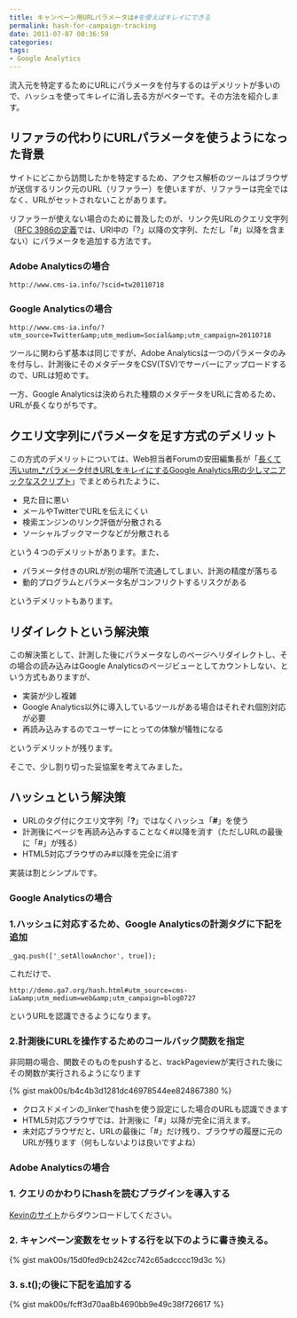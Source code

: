 ```yaml
---
title: キャンペーン用URLパラメータは#を使えばキレイにできる
permalink: hash-for-campaign-tracking
date: 2011-07-07 00:36:59
categories: 
tags:
- Google Analytics
---
```

流入元を特定するためにURLにパラメータを付与するのはデメリットが多いので、ハッシュを使ってキレイに消し去る方がベターです。その方法を紹介します。
<!-- more -->

## リファラの代わりにURLパラメータを使うようになった背景
サイトにどこから訪問したかを特定するため、アクセス解析のツールはブラウザが送信するリンク元のURL（リファラー）を使いますが、リファラーは完全ではなく、URLがセットされないことがあります。

リファラーが使えない場合のために普及したのが、リンク先URLのクエリ文字列（[RFC 3986の定義](http://tools.ietf.org/html/rfc3986#section-3.4)では、URI中の「?」以降の文字列、ただし「#」以降を含まない）にパラメータを追加する方法です。

### Adobe Analyticsの場合
    http://www.cms-ia.info/?scid=tw20110718

### Google Analyticsの場合
    http://www.cms-ia.info/?utm_source=Twitter&amp;utm_medium=Social&amp;utm_campaign=20110718

ツールに関わらず基本は同じですが、Adobe Analyticsは一つのパラメータのみを付与し、計測後にそのメタデータをCSV(TSV)でサーバーにアップロードするので、URLは短めです。

一方、Google Analyticsは決められた種類のメタデータをURLに含めるため、URLが長くなりがちです。

## クエリ文字列にパラメータを足す方式のデメリット
この方式のデメリットについては、Web担当者Forumの安田編集長が「[長くて汚いutm_*パラメータ付きURLをキレイにするGoogle Analytics用の少しマニアックなスクリプト](https://web-tan.forum.impressrd.jp/e/2010/11/02/9114)」でまとめられたように、

- 見た目に悪い
- メールやTwitterでURLを伝えにくい
- 検索エンジンのリンク評価が分散される
- ソーシャルブックマークなどが分散される

という４つのデメリットがあります。また、

- パラメータ付きのURLが別の場所で流通してしまい、計測の精度が落ちる
- 動的プログラムとパラメータ名がコンフリクトするリスクがある

というデメリットもあります。

## リダイレクトという解決策
この解決策として、計測した後にパラメータなしのページへリダイレクトし、その場合の読み込みはGoogle Analyticsのページビューとしてカウントしない、という方式もありますが、

- 実装が少し複雑
- Google Analytics以外に導入しているツールがある場合はそれぞれ個別対応が必要
- 再読み込みするのでユーザーにとっての体験が犠牲になる

というデメリットが残ります。

そこで、少し割り切った妥協案を考えてみました。

## ハッシュという解決策

- URLのタグ付にクエリ文字列「**?**」ではなくハッシュ「**#**」を使う
- 計測後にページを再読み込みすることなく#以降を消す（ただしURLの最後に「#」が残る）
- HTML5対応ブラウザのみ#以降を完全に消す

実装は割とシンプルです。

### Google Analyticsの場合

### 1.ハッシュに対応するため、Google Analyticsの計測タグに下記を追加

    _gaq.push(['_setAllowAnchor', true]);

これだけで、

    http://demo.ga7.org/hash.html#utm_source=cms-ia&amp;utm_medium=web&amp;utm_campaign=blog0727

というURLを認識できるようになります。

### 2.計測後にURLを操作するためのコールバック関数を指定
非同期の場合、関数そのものをpushすると、trackPageviewが実行された後にその関数が実行されるようになります

{% gist mak00s/b4c4b3d1281dc46978544ee824867380 %}

- クロスドメインの_linkerでhashを使う設定にした場合のURLも認識できます
- HTML5対応ブラウザでは、計測後に「#」以降が完全に消えます。
- 未対応ブラウザだと、URLの最後に「#」だけ残り、ブラウザの履歴に元のURLが残ります（何もしないよりは良いですよね）


### Adobe Analyticsの場合

### 1. クエリのかわりにhashを読むプラグインを導入する
[Kevinのサイト](http://webanalyticsland.com/sitecatalyst-implementation/track-hash-query-parameters/)からダウンロードしてください。

### 2. キャンペーン変数をセットする行を以下のように書き換える。
{% gist mak00s/15d0fed9cb242cc742c65adcccc19d3c %}

### 3. s.t();の後に下記を追加する
{% gist mak00s/fcff3d70aa8b4690bb9e49c38f726617 %}
